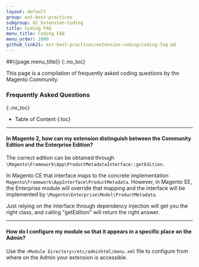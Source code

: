 ```yaml
---
layout: default
group: ext-best-practices
subgroup: 02_Extension-Coding
title: Coding FAQ
menu_title: Coding FAQ
menu_order: 1000
github_link21: ext-best-practices/extension-coding/coding-faq.md
---
```

##{{page.menu_title}}
{:.no_toc}

This page is a compilation of frequently asked coding questions by the Magento Community.

### Frequently Asked Questions
{:.no_toc}
* Table of Content
{:toc}

____


#### In Magento 2, how can my extension distinguish between the Community Edition and the Enterprise Edition?

The correct edition can be obtained through `\Magento\Framework\App\ProductMetadataInterface::getEdition`.

In Magento CE that interface maps to the concrete implementation `Magento\Framework\AppInterface\ProductMetadata`.
However, in Magento EE, the Enterprise module will override that mapping and the interface will be implemented by `\Magento\Enterprise\Model\ProductMetadata`.

Just relying on the interface through dependency injection will get you the right class, and calling "getEdition" will return the right answer.

____

#### How do I configure my module so that it appears in a specific place on the Admin?

Use the `<Module Directory>/etc/adminhtml/menu.xml` file to configure from where on the Admin your extension is accessible.
